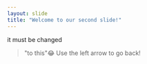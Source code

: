```yaml
---
layout: slide
title: "Welcome to our second slide!"
---
```

it must be changed 
> "to this"😂
Use the left arrow to go back!
